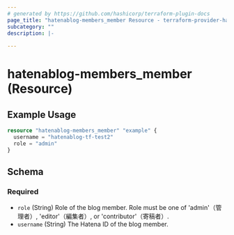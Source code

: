 ```yaml
---
# generated by https://github.com/hashicorp/terraform-plugin-docs
page_title: "hatenablog-members_member Resource - terraform-provider-hatenablog-members"
subcategory: ""
description: |-
  
---
```


# hatenablog-members_member (Resource)



## Example Usage

```terraform
resource "hatenablog-members_member" "example" {
  username = "hatenablog-tf-test2"
  role = "admin"
}
```

<!-- schema generated by tfplugindocs -->
## Schema

### Required

- `role` (String) Role of the blog member. Role must be one of 'admin'（管理者）, 'editor'（編集者）, or 'contributor'（寄稿者）.
- `username` (String) The Hatena ID of the blog member.
